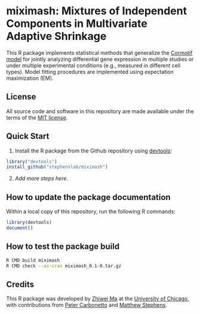 # miximash: Mixtures of Independent Components in Multivariate Adaptive Shrinkage

This R package implements statistical methods that generalize the
[Cormotif model](https://doi.org/doi:10.18129/B9.bioc.Cormotif) for
jointly analyzing differential gene expression in multiple studies or
under multiple experimental conditions (e.g., measured in different
cell types). Model fitting procedures are implemented using
expectation maximization (EM).

## License

All source code and software in this repository are made available
under the terms of the
[MIT license](https://opensource.org/licenses/mit-license.html).

## Quick Start

1. Install the R package from the Github repository using 
[devtools](http://www.r-pkg.org/pkg/devtools):

```R
library("devtools")
install_github("stephenslab/miximash")
```

2. *Add more steps here.*

## How to update the package documentation

Within a local copy of this repository, run the following R commands:

```R
library(devtools)
document()
```

## How to test the package build

```bash
R CMD build miximash
R CMD check --as-cran miximash_0.1-0.tar.gz
```

## Credits

This R package was developed by
[Zhiwei Ma](https://github.com/Jackmzw)
at the [University of Chicago](https://www.uchicago.edu),
with contributions from
[Peter Carbonetto](https://pcarbo.github.io) and
[Matthew Stephens](http://stephenslab.uchicago.edu).

